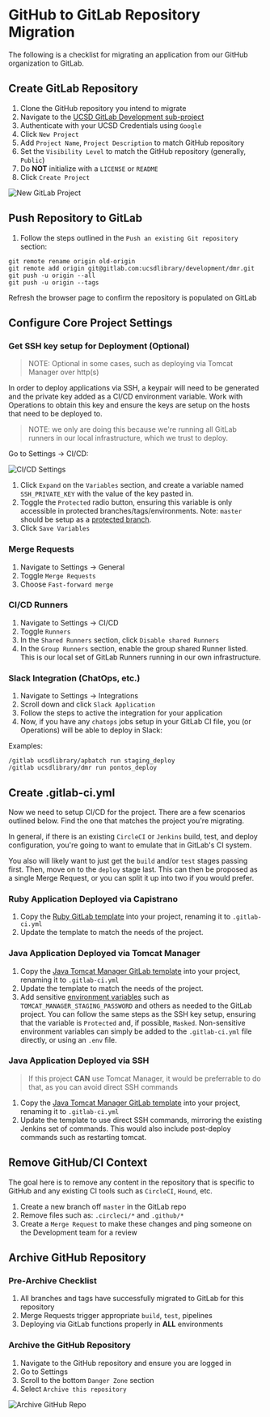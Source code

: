 # GitHub to GitLab Repository Migration #

The following is a checklist for migrating an application from our GitHub
organization to GitLab.

## Create GitLab Repository
1. Clone the GitHub repository you intend to migrate
1. Navigate to the [UCSD GitLab Development sub-project][gitlab-dev]
1. Authenticate with your UCSD Credentials using `Google`
1. Click `New Project`
1. Add `Project Name`, `Project Description` to match GitHub repository
1. Set the `Visibility Level` to match the GitHub repository (generally, `Public`)
1. Do **NOT** initialize with a `LICENSE` or `README`
1. Click `Create Project`

![New GitLab Project](./assets/new-gitlab-project.png)

## Push Repository to GitLab
1. Follow the steps outlined in the `Push an existing Git repository` section:
```
git remote rename origin old-origin
git remote add origin git@gitlab.com:ucsdlibrary/development/dmr.git
git push -u origin --all
git push -u origin --tags
```

Refresh the browser page to confirm the repository is populated on GitLab

## Configure Core Project Settings

### Get SSH key setup for Deployment (Optional)
> NOTE: Optional in some cases, such as deploying via Tomcat Manager over http(s)

In order to deploy applications via SSH, a keypair will need to be generated and
the private key added as a CI/CD environment variable. Work with Operations to
obtain this key and ensure the keys are setup on the hosts that need to be
deployed to.

> NOTE: we only are doing this because we're running all GitLab runners in our
local infrastructure, which we trust to deploy.

Go to Settings -> CI/CD:

![CI/CD Settings](./assets/ci-cd-settings.png)

1. Click `Expand` on the `Variables` section, and create a variable named
   `SSH_PRIVATE_KEY` with the value of the key pasted in.
1. Toggle the `Protected` radio button, ensuring this variable is only
   accessible in protected branches/tags/environments. Note: `master` should be
   setup as a [protected branch][gitlab-protected-branches].
1. Click `Save Variables`

### Merge Requests
1. Navigate to Settings -> General
1. Toggle `Merge Requests`
1. Choose `Fast-forward merge`

### CI/CD Runners
1. Navigate to Settings -> CI/CD
1. Toggle `Runners`
1. In the `Shared Runners` section, click `Disable shared Runners`
1. In the `Group Runners` section, enable the group shared Runner listed. This
   is our local set of GitLab Runners running in our own infrastructure.

### Slack Integration (ChatOps, etc.)
1. Navigate to Settings -> Integrations
1. Scroll down and click `Slack Application`
1. Follow the steps to active the integration for your application
1. Now, if you have any `chatops` jobs setup in your GitLab CI file, you (or
   Operations) will be able to deploy in Slack:

Examples:
```
/gitlab ucsdlibrary/apbatch run staging_deploy
/gitlab ucsdlibrary/dmr run pontos_deploy
```

## Create .gitlab-ci.yml
Now we need to setup CI/CD for the project. There are a few scenarios outlined
below. Find the one that matches the project you're migrating.

In general, if there is an existing `CircleCI` or `Jenkins` build, test, and
deploy configuration, you're going to want to emulate that in GitLab's CI
system.

You also will likely want to just get the `build` and/or `test` stages passing first. Then, move on to the `deploy` stage last. This can then be proposed as a single Merge Request, or you can split it up into two if you would prefer.

### Ruby Application Deployed via Capistrano
1. Copy the [Ruby GitLab template][gitlab-ruby] into your project, renaming it
   to `.gitlab-ci.yml`
1. Update the template to match the needs of the project.

### Java Application Deployed via Tomcat Manager
1. Copy the [Java Tomcat Manager GitLab template][gitlab-java-tomcat] into your project, renaming it
   to `.gitlab-ci.yml`
1. Update the template to match the needs of the project.
1. Add sensitive [environment variables][gitlab-env-vars] such as `TOMCAT_MANAGER_STAGING_PASSWORD` and others as needed to the GitLab project. You can follow the same steps as the SSH key setup, ensuring that the variable is `Protected` and, if possible, `Masked`. Non-sensitive environment variables can simply be added to the `.gitlab-ci.yml` file directly, or using an `.env` file.

### Java Application Deployed via SSH
> If this project **CAN** use Tomcat Manager, it would be preferrable to do that, as you can avoid direct SSH commands

1. Copy the [Java Tomcat Manager GitLab template][gitlab-java-tomcat] into your project, renaming it
   to `.gitlab-ci.yml`
1. Update the template to use direct SSH commands, mirroring the existing
   Jenkins set of commands. This would also include post-deploy commands such as
   restarting tomcat.

## Remove GitHub/CI Context
The goal here is to remove any content in the repository that is specific to
GitHub and any existing CI tools such as `CircleCI`, `Hound`, etc.

1. Create a new branch off `master` in the GitLab repo
1. Remove files such as: `.circleci/*` and `.github/*`
1. Create a `Merge Request` to make these changes and ping someone on the
   Development team for a review

## Archive GitHub Repository

### Pre-Archive Checklist
1. All branches and tags have successfully migrated to GitLab for this
   repository
1. Merge Requests trigger appropriate `build`, `test`, pipelines
1. Deploying via GitLab functions properly in **ALL** environments

### Archive the GitHub Repository
1. Navigate to the GitHub repository and ensure you are logged in
1. Go to Settings
1. Scroll to the bottom `Danger Zone` section
1. Select `Archive this repository`

![Archive GitHub Repo](./assets/github-archive.png)

[gitlab-dev]:https://gitlab.com/ucsdlibrary/development
[gitlab-env-vars]:https://docs.gitlab.com/ee/ci/variables/
[gitlab-java-tomcat]:./templates/.gitlab-ci-java-tomcat.yml
[gitlab-protected-branches]:https://gitlab.com/help/user/project/protected_branches.md
[gitlab-ruby]:./templates/.gitlab-ci-ruby.yml
